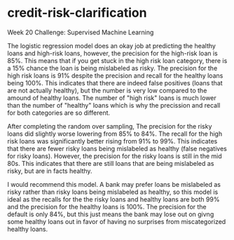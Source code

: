 # credit-risk-clarification
Week 20 Challenge: Supervised Machine Learning

The logistic regression model does an okay job at predicting the healthy loans and high-risk loans, however, the precision for the high-risk loan is 85%. This means that if you get stuck in the high risk loan category, there is a 15% chance the loan is being mislabeled as risky. The precision for the high risk loans is 91% despite the precision and recall for the healthy loans being 100%. This indicates that there are indeed false positives (loans that are not actually healthy), but the number is very low compared to the amound of healthy loans. The number of "high risk" loans is much lower than the number of "healthy" loans which is why the precission and recall for both categories are so different.  


After completing the random over sampling, The precision for the risky loans did slightly worse lowering from 85% to 84%. The recall for the high risk loans was significantly better rising from 91% to 99%. This indicates that there are fewer risky loans being mislabeled as healthy (false negatives for risky loans). However, the precision for the risky loans is still in the mid 80s. This indicates that there are still loans that are being mislabeled as risky, but are in facts healthy. 

I would recommend this model. A bank may prefer loans be mislabeled as risky rather than risky loans being mislabeled as healthy, so this model is ideal as the recalls for the the risky loans and healthy loans are both 99% and the precision for the healthy loans is 100%. The precision for the default is only 84%, but this just means the bank may lose out on givng some healthy loans out in favor of having no surprises from miscategorized healthy loans. 